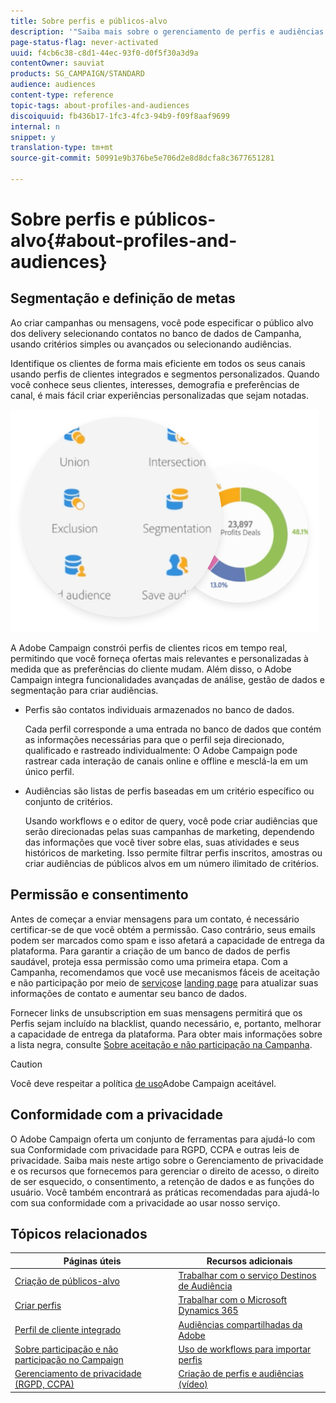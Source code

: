 ```yaml
---
title: Sobre perfis e públicos-alvo
description: '"Saiba mais sobre o gerenciamento de perfis e audiências no Adobe Campaign: defina populações direcionadas, selecione audiências, filtre recipient, colete dados e atualize perfis."'
page-status-flag: never-activated
uuid: f4cb6c38-c8d1-44ec-93f0-d0f5f30a3d9a
contentOwner: sauviat
products: SG_CAMPAIGN/STANDARD
audience: audiences
content-type: reference
topic-tags: about-profiles-and-audiences
discoiquuid: fb436b17-1fc3-4fc3-94b9-f09f8aaf9699
internal: n
snippet: y
translation-type: tm+mt
source-git-commit: 50991e9b376be5e706d2e8d8dcfa8c3677651281

---
```



# Sobre perfis e públicos-alvo{#about-profiles-and-audiences}

## Segmentação e definição de metas

Ao criar campanhas ou mensagens, você pode especificar o público alvo dos delivery selecionando contatos no banco de dados de Campanha, usando critérios simples ou avançados ou selecionando audiências.

Identifique os clientes de forma mais eficiente em todos os seus canais usando perfis de clientes integrados e segmentos personalizados. Quando você conhece seus clientes, interesses, demografia e preferências de canal, é mais fácil criar experiências personalizadas que sejam notadas.

![](assets/do-not-localize/audiences.png)

A Adobe Campaign constrói perfis de clientes ricos em tempo real, permitindo que você forneça ofertas mais relevantes e personalizadas à medida que as preferências do cliente mudam. Além disso, o Adobe Campaign integra funcionalidades avançadas de análise, gestão de dados e segmentação para criar audiências.

* Perfis são contatos individuais armazenados no banco de dados.

   Cada perfil corresponde a uma entrada no banco de dados que contém as informações necessárias para que o perfil seja direcionado, qualificado e rastreado individualmente: O Adobe Campaign pode rastrear cada interação de canais online e offline e mesclá-la em um único perfil.

* Audiências são listas de perfis baseadas em um critério específico ou conjunto de critérios.

   Usando workflows e o editor de query, você pode criar audiências que serão direcionadas pelas suas campanhas de marketing, dependendo das informações que você tiver sobre elas, suas atividades e seus históricos de marketing. Isso permite filtrar perfis inscritos, amostras ou criar audiências de públicos alvos em um número ilimitado de critérios.

## Permissão e consentimento

Antes de começar a enviar mensagens para um contato, é necessário certificar-se de que você obtém a permissão. Caso contrário, seus emails podem ser marcados como spam e isso afetará a capacidade de entrega da plataforma. Para garantir a criação de um banco de dados de perfis saudável, proteja essa permissão como uma primeira etapa. Com a Campanha, recomendamos que você use mecanismos fáceis de aceitação e não participação por meio de [serviços](../../audiences/using/creating-a-service.md)e [landing page](../../channels/using/getting-started-with-landing-pages.md) para atualizar suas informações de contato e aumentar seu banco de dados.

Fornecer links de unsubscription em suas mensagens permitirá que os Perfis sejam incluído na blacklist, quando necessário, e, portanto, melhorar a capacidade de entrega da plataforma. Para obter mais informações sobre a lista negra, consulte [Sobre aceitação e não participação na Campanha](../../audiences/using/about-opt-in-and-opt-out-in-campaign.md).

>[!CAUTION]
>
>Você deve respeitar a política [de uso](https://www.adobe.com/legal/terms/aup.html)Adobe Campaign aceitável.

## Conformidade com a privacidade

O Adobe Campaign oferta um conjunto de ferramentas para ajudá-lo com sua Conformidade com privacidade para RGPD, CCPA e outras leis de privacidade. Saiba mais neste artigo [](https://helpx.adobe.com/br/campaign/kb/campaign-privacy.html) sobre o Gerenciamento de privacidade e os recursos que fornecemos para gerenciar o direito de acesso, o direito de ser esquecido, o consentimento, a retenção de dados e as funções do usuário. Você também encontrará as práticas recomendadas para ajudá-lo com sua conformidade com a privacidade ao usar nosso serviço.

## Tópicos relacionados

| Páginas úteis | Recursos adicionais |
|---|---|
| [Criação de públicos-alvo](../../audiences/using/creating-audiences.md) | [Trabalhar com o serviço Destinos de Audiência](../../audiences/using/aep-about-audience-destinations-service.md) |
| [Criar perfis](../../audiences/using/creating-profiles.md) | [Trabalhar com o Microsoft Dynamics 365](../../integrating/using/working-with-campaign-standard-and-microsoft-dynamics-365.md) |
| [Perfil de cliente integrado](../../audiences/using/integrated-customer-profile.md) | [Audiências compartilhadas da Adobe](../../integrating/using/sharing-audiences-with-audience-manager-or-people-core-service.md) |
| [Sobre participação e não participação no Campaign](../../audiences/using/about-opt-in-and-opt-out-in-campaign.md) | [Uso de workflows para importar perfis](../../automating/using/importing-data.md) |
| [Gerenciamento de privacidade (RGPD, CCPA)](https://helpx.adobe.com/br/campaign/kb/campaign-privacy.html) | [Criação de perfis e audiências (vídeo)](https://docs.adobe.com/content/help/en/campaign-standard-learn/tutorials/profiles-and-audiences/creating-profiles-and-audiences.html) |
